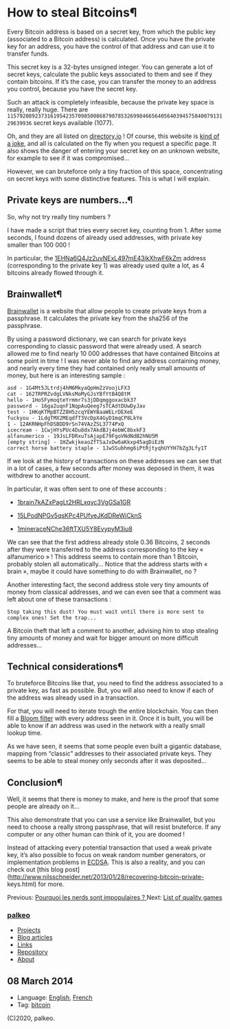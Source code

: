 # How to steal Bitcoins¶

Every Bitcoin address is based on a secret key, from which the public key
(associated to a Bitcoin address) is calculated. Once you have the private key
for an address, you have the control of that address and can use it to
transfer funds.

This secret key is a 32-bytes unsigned integer. You can generate a lot of
secret keys, calculate the public keys associated to them and see if they
contain bitcoins. If it’s the case, you can transfer the money to an address
you control, because you have the secret key.

Such an attack is completely infeasible, because the private key space is
really, really huge. There are
`115792089237316195423570985008687907853269984665640564039457584007913129639936`
secret keys available (1077).

Oh, and they are all listed on [directory.io](http://directory.io) ! Of
course, this website is [kind of a joke](http://directory.io/faq), and all is
calculated on the fly when you request a specific page. It also shows the
danger of entering your secret key on an unknown website, for example to see
if it was compromised…

However, we can bruteforce only a tiny fraction of this space, concentrating
on secret keys with some distinctive features. This is what I will explain.

## Private keys are numbers…¶

So, why not try really tiny numbers ?

I have made a script that tries every secret key, counting from 1. After some
seconds, I found dozens of already used addresses, with private key smaller
than 100 000 !

In particular, the
[1EHNa6Q4Jz2uvNExL497mE43ikXhwF6kZm](http://blockchain.info/address/1EHNa6Q4Jz2uvNExL497mE43ikXhwF6kZm)
address (corresponding to the private key 1) was already used quite a lot, as
4 bitcoins already flowed through it.

## Brainwallet¶

[Brainwallet](http://brainwallet.org) is a website that allow people to create
private keys from a passphrase. It calculates the private key from the sha256
of the passphrase.

By using a password dictionary, we can search for private keys corresponding
to classic password that were already used. A search allowed me to find nearly
10 000 addresses that have contained Bitcoins at some point in time ! I was
never able to find any address containing money, and nearly every time they
had contained only really small amounts of money, but here is an interesting
sample :

    
    
    asd - 1G4Mt5JLtrdj4hM6MkyaQpHmZzVoojLFX3
    cat - 162TRPRZvdgLVNksMoMyGJsYBfYtB4Q8tM
    hello - 1HoSFymoqteYrmmr7s3jDDqmggoxacbk37
    password - 16ga2uqnF1NqpAuQeeg7sTCAdtDUwDyJav
    test - 1HKqKTMpBTZZ8H5zcqYEWYBaaWELrDEXeE
    fuckyou - 1LdgTMX2MEqdfT3VcDpX4GyD1mqCP8LkYe
    1 - 12AKRNHpFhDSBDD9rSn74VAzZSL3774PxQ
    icecream - 1CwjHYsPUc4Du8dx7AkdBJj4ebWC8bxkF3
    alfanumerico - 19JsLFDRxuTsAjapE79FgoVNdNdB2hNU5M
    [empty string] - 1HZwkjkeaoZfTSaJxDw6aKkxp45agDiEzN
    correct horse battery staple - 1JwSSubhmg6iPtRjtyqhUYYH7bZg3Lfy1T
    

If we look at the history of transactions on these addresses we can see that
in a lot of cases, a few seconds after money was deposed in them, it was
withdrew to another account.

In particular, it was often sent to one of these accounts :

  * [1brain7kAZxPagLt2HRLxqyc3VgGSa1GR](https://blockchain.info/address/1brain7kAZxPagLt2HRLxqyc3VgGSa1GR)

  * [15LPodNPGv5qsKPc4PUfyeJKdDReWjCknS](https://blockchain.info/address/15LPodNPGv5qsKPc4PUfyeJKdDReWjCknS)

  * [1mineraceNChe36ftTXU5Y8EvypyM3iu8](https://blockchain.info/address/1mineraceNChe36ftTXU5Y8EvypyM3iu8)

We can see that the first address already stole 0.36 Bitcoins, 2 seconds after
they were transferred to the address corresponding to the key « alfanumerico »
! This address seems to contain more than 1 Bitcoin, probably stolen all
automatically… Notice that the address starts with « brain », maybe it could
have something to do with Brainwallet, no ?

Another interesting fact, the second address stole very tiny amounts of money
from classical addresses, and we can even see that a comment was left about
one of these transactions :

    
    
    Stop taking this dust! You must wait until there is more sent to complex ones! Set the trap...
    

A Bitcoin theft that left a comment to another, advising him to stop stealing
tiny amounts of money and wait for bigger amount on more difficult addresses…

## Technical considerations¶

To bruteforce Bitcoins like that, you need to find the address associated to a
private key, as fast as possible. But, you will also need to know if each of
the address was already used in a transaction.

For that, you will need to iterate trough the entire blockchain. You can then
fill a [Bloom filter](https://en.wikipedia.org/wiki/Bloom_filter) with every
address seen in it. Once it is built, you will be able to know if an address
was used in the network with a really small lookup time.

As we have seen, it seems that some people even built a gigantic database,
mapping from “classic” addresses to their associated private keys. They seems
to be able to steal money only seconds after it was deposited…

## Conclusion¶

Well, it seems that there is money to make, and here is the proof that some
people are already on it…

This also demonstrate that you can use a service like Brainwallet, but you
need to choose a really strong passphrase, that will resist bruteforce. If any
computer or any other human can think of it, you are doomed !

Instead of attacking every potential transaction that used a weak private key,
it’s also possible to focus on weak random number generators, or
implementation problems in [ECDSA](https://en.wikipedia.org/wiki/ECDSA). This
is also a reality, and you can check out [this blog
post](http://www.nilsschneider.net/2013/01/28/recovering-bitcoin-private-
keys.html) for more.

Previous: [ Pourquoi les nerds sont impopulaires ? ](../thoughts/nerds.html)
Next: [ List of quality games ](jeux.html)

### [palkeo](../index.html)

  * [Projects](../projets/index.html)
  * [Blog articles](index.html)
  * [Links](http://links.palkeo.com)
  * [Repository](http://repo.palkeo.com/)
  * [About](../about.html)

##  08 March 2014

  * Language: [English](language/english.html), [French](language/french.html)
  * Tag: [bitcoin](tag/bitcoin.html)

(C)2020, palkeo.

